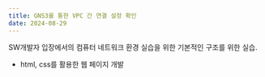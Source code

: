```yaml
---
title: GNS3를 통한 VPC 간 연결 설정 확인
date: 2024-08-29
---
```


SW개발자 입장에서의 컴퓨터 네트워크 환경 실습을 위한 기본적인 구조를 위한 실습.

<!--more-->



- html, css를 활용한 웹 페이지 개발 